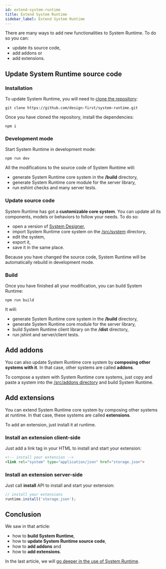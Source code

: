 ```yaml
---
id: extend-system-runtime
title: Extend System Runtime
sidebar_label: Extend System Runtime
---
```


There are many ways to add new functionalities to System Runtime. To do so you can:
* update its source code,
* add addons or
* add extensions.

## Update System Runtime source code

### Installation

To update System Runtime, you will need to [clone the repository](https://github.com/design-first/system-runtime):

```shell
git clone https://github.com/design-first/system-runtime.git
```

Once you have cloned the repository, install the dependencies:

```shell
npm i
```

### Development mode

Start System Runtime in development mode:

```shell
npm run dev
```

All the modifications to the source code of System Runtime will:
*  generate System Runtime core system in the **/build** directory,
*  generate System Runtime core module for the server library,
*  run eshint checks and many server tests.

### Update source code

System Runtime has got a **customizable core system**. You can update all its components, models or behaviors to follow your needs. To do so:

* open a version of [System Designer](http://designfirst.io/systemdesigner/),
* import System Runtime core system on the [/src/system](https://github.com/design-first/system-runtime/tree/master/src/system) directory,
* edit the system,
* export it,
* save it in the same place.

Because you have changed the source code, System Runtime will be automatically rebuild in development mode.

### Build

Once you have finished all your modification, you can build System Runtime:

```shell
npm run build
```

It will:
*  generate System Runtime core system in the **/build** directory,
*  generate System Runtime core module for the server library,
*  build System Runtime client library on the **/dist** directory,
*  run jshint and server/client tests.

## Add addons

You can also update System Runtime core system by **composing other systems with it**. In that case, other systems are called **addons**.

To compose a system with System Runtime core systems, just copy and paste a system into the [/src/addons directory](https://github.com/design-first/system-runtime/tree/master/addons) and build System Runtime.

## Add extensions

You can extend System Runtime core system by composing other systems at runtime. In that case, these systems are called **extensions**.

To add an extension, just install it at runtime.

### Install an extension client-side

Just add a link tag in your HTML to install and start your extension:

```html
<!-- install your extension -->
<link rel="system" type="application/json" href="storage.json">
```

### Install an extension server-side

Just call **install** API to install and start your extension:

```js
// install your extensions 
runtime.install('storage.json');
```

## Conclusion

We saw in that article:

* how to **build System Runtime**,
* how to **update System Runtime source code**,
* how to **add addons** and
* how to **add extensions**.

In the last article, we will [go deeper in the use of System Runtime](go-deeper.html).